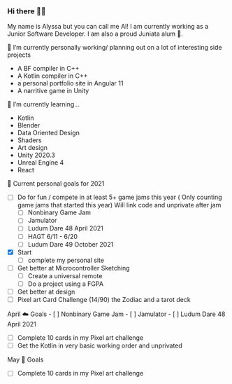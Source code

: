 ### Hi there :frog::rainbow:
My name is Alyssa but you can call me Al! I am currently working as a Junior Software Developer. 
I am also a proud Juniata alum :eagle:.

🔭 I’m currently personally working/ planning out on a lot of interesting side projects 
- A BF compiler in C++
- A Kotlin compiler in C++ 
- a personal portfolio site in Angular 11
- A narritive game in Unity

🌱 I’m currently learning... 
- Kotlin 
- Blender
- Data Oriented Design 
- Shaders
- Art design
- Unity 2020.3
- Unreal Engine 4
- React

:cherry_blossom: Current personal goals for 2021
- [ ] Do for fun / compete in at least 5+ game jams this year ( Only counting game jams that started this year) Will link code and unprivate after jam
    - [ ] Nonbinary Game Jam
    - [ ] Jamulator
    - [ ] Ludum Dare 48 April 2021
    - [ ] HAGT 6/11 - 6/20
    - [ ] Ludum Dare 49 October 2021
- [x] Start 
    - [ ] complete my personal site
- [ ] Get better at Microcontroller Sketching
    - [ ] Create a universal remote
    - [ ] Do a project using a FGPA
- [ ] Get better at design
- [ ] Pixel art Card Challenge (14/90) the Zodiac and a tarot deck
   
April :cloud: Goals
    - [ ] Nonbinary Game Jam
    - [ ] Jamulator
    - [ ] Ludum Dare 48 April 2021
   - [ ] Complete 10 cards in my Pixel art challenge 
   - [ ] Get the Kotlin in very basic working order and unprivated

May :tulip: Goals
   - [ ] Complete 10 cards in my Pixel art challenge 
